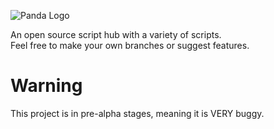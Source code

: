 ![Panda Logo](https://i.imgur.com/8OQalUq.png)

An open source script hub with a variety of scripts.<br>
Feel free to make your own branches or suggest features.

# Warning
This project is in pre-alpha stages, meaning it is VERY buggy.
